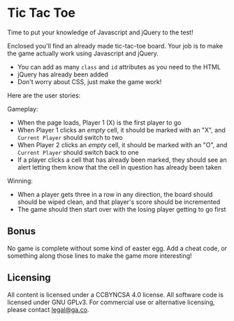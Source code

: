 # Tic Tac Toe

Time to put your knowledge of Javascript and jQuery to the test!

Enclosed you'll find an already made tic-tac-toe board. Your job is to make the game actually work using Javascript and jQuery.

- You can add as many `class` and `id` attributes as you need to the HTML
- jQuery has already been added
- Don't worry about CSS, just make the game work!

Here are the user stories:

Gameplay:
- When the page loads, Player 1 (X) is the first player to go
- When Player 1 clicks an *empty* cell, it should be marked with an "X", and `Current Player` should switch to two
- When Player 2 clicks an *empty* cell, it should be marked with an "O", and `Current Player` should switch back to one
- If a player clicks a cell that has already been marked, they should see an alert letting them know that the cell in question has already been taken

Winning:
- When a player gets three in a row in any direction, the board should should be wiped clean, and that player's score should be incremented
- The game should then start over with the losing player getting to go first

## Bonus

No game is complete without some kind of easter egg. Add a cheat code, or something along those lines to make the game more interesting!

## Licensing
All content is licensed under a CC­BY­NC­SA 4.0 license.
All software code is licensed under GNU GPLv3. For commercial use or alternative licensing, please contact legal@ga.co.
